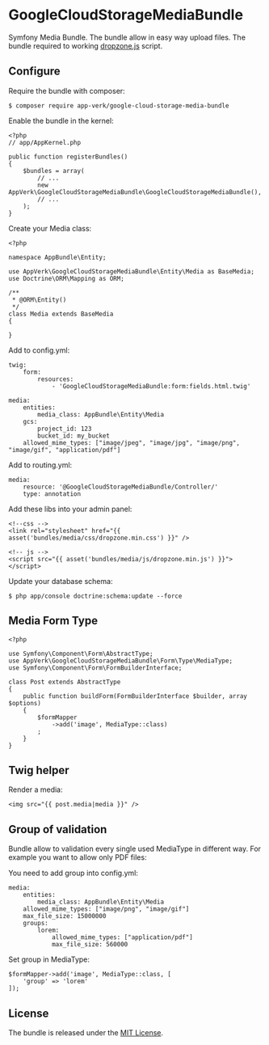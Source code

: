 # GoogleCloudStorageMediaBundle

Symfony Media Bundle. The bundle allow in easy way upload files. The bundle required to working [dropzone.js](http://www.dropzonejs.com/) script.

## Configure

Require the bundle with composer:

    $ composer require app-verk/google-cloud-storage-media-bundle

Enable the bundle in the kernel:

    <?php
    // app/AppKernel.php

    public function registerBundles()
    {
        $bundles = array(
            // ...
            new AppVerk\GoogleCloudStorageMediaBundle\GoogleCloudStorageMediaBundle(),
            // ...
        );
    }

Create your Media class:
    
    <?php
    
    namespace AppBundle\Entity;
    
    use AppVerk\GoogleCloudStorageMediaBundle\Entity\Media as BaseMedia;
    use Doctrine\ORM\Mapping as ORM;
    
    /**
     * @ORM\Entity()
     */
    class Media extends BaseMedia
    {
    
    }
    
Add to config.yml:

    twig:
        form:
            resources:
                - 'GoogleCloudStorageMediaBundle:form:fields.html.twig'
                
    media:
        entities:
            media_class: AppBundle\Entity\Media
        gcs:
            project_id: 123
            bucket_id: my_bucket
        allowed_mime_types: ["image/jpeg", "image/jpg", "image/png", "image/gif", "application/pdf"]
        
Add to routing.yml:

    media:
        resource: '@GoogleCloudStorageMediaBundle/Controller/'
        type: annotation
                
Add these libs into your admin panel:

    <!--css -->
    <link rel="stylesheet" href="{{ asset('bundles/media/css/dropzone.min.css') }}" />
    
    <!-- js -->
    <script src="{{ asset('bundles/media/js/dropzone.min.js') }}"></script>

Update your database schema:

    $ php app/console doctrine:schema:update --force
    
## Media Form Type

    <?php
    
    use Symfony\Component\Form\AbstractType;
    use AppVerk\GoogleCloudStorageMediaBundle\Form\Type\MediaType;
    use Symfony\Component\Form\FormBuilderInterface;
    
    class Post extends AbstractType
    {
        public function buildForm(FormBuilderInterface $builder, array $options)
        {
            $formMapper
                ->add('image', MediaType::class)
            ;
        }
    }
    
## Twig helper

Render a media:

    <img src="{{ post.media|media }}" />

## Group of validation

Bundle allow to validation every single used MediaType in different way. For example you want to allow only PDF files: 

You need to add group into config.yml:

    media:
        entities:
            media_class: AppBundle\Entity\Media
        allowed_mime_types: ["image/png", "image/gif"]
        max_file_size: 15000000
        groups:
            lorem:
                allowed_mime_types: ["application/pdf"]
                max_file_size: 560000

Set group in MediaType:
    
    $formMapper->add('image', MediaType::class, [
        'group' => 'lorem'
    ]);

## License

The bundle is released under the [MIT License](LICENSE).
